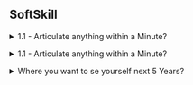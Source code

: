 ## SoftSkill

<a name="Articulate anything within a Minute"></a>

<details>
<summary>1.1 - Articulate anything within a Minute?</summary><br><b>
  
PADS ->   
1. Points  
2. Advantages  
3. Disadvantages  
4. Summery  

OREO ->  
1. Opinion  
2. Reason/s  
3. Experience  
4. Opionion  

Reference: Francally Speaking (Youtube Channel)

</b></details>

<a name="How to articulate without blanking out?"></a>

<details>
<summary>1.1 - Articulate anything within a Minute?</summary><br><b>
  
Context -> About what  
Intent -> why  
Key -> so what / what for   

Followed by  
Goal -> What we will achieve out of it  
PRoblem -> on which problem  
Solution -> what we are expecting to solve  

</b></details>

<details>
<summary> Where you want to se yourself next 5 Years? </summary><br><b>

AEA Frame Work  
A: Answer  
E: Example  
A: Answer  

</b></details>
